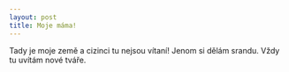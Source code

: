 ```yaml
---
layout: post
title: Moje máma!
---
```


Tady je moje země a cizinci tu nejsou vítaní!
Jenom si dělám srandu. Vždy tu uvítám nové tváře.